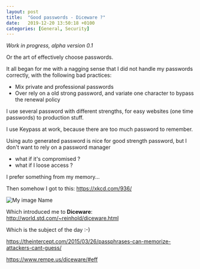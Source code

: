 ```yaml
---
layout: post
title:  "Good passwords - Diceware ?"
date:   2019-12-20 13:50:18 +0100
categories: [General, Security]
---
```


_Work in progress, alpha version 0.1_

Or the art of effectively choose passwords. 

It all began for me with a nagging sense that I did not handle my passwords correctly, with the following bad practices:
* Mix private and professional passwords 
* Over rely on a old strong password, and variate one character to bypass the renewal policy

I use several password with different strengths, for easy websites (one time passwords) to production stuff.

I use Keypass at work, because there are too much password to remember. 

Using auto generated password is nice for good strength password, but I don't want to rely on a password manager
* what if it's compromised ?
* what if I loose access ?

I prefer something from my memory...

Then somehow I got to this: https://xkcd.com/936/

![My image Name](https://imgs.xkcd.com/comics/password_strength.png)

Which introduced me to **Diceware**: http://world.std.com/~reinhold/diceware.html

Which is the subject of the day :-)

https://theintercept.com/2015/03/26/passphrases-can-memorize-attackers-cant-guess/

https://www.rempe.us/diceware/#eff